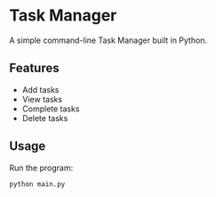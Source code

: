 # Task Manager

A simple command-line Task Manager built in Python.

## Features
- Add tasks
- View tasks
- Complete tasks
- Delete tasks

## Usage
Run the program:

```bash
python main.py
